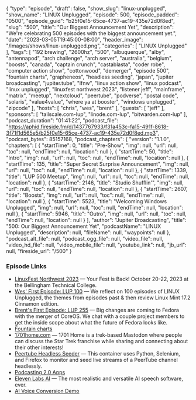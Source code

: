 {
  "type": "episode",
  "draft": false,
  "show_slug": "linux-unplugged",
  "show_name": "LINUX Unplugged",
  "episode": 500,
  "episode_padded": "0500",
  "episode_guid": "b25f0e15-65ce-4737-ac19-435e72d0f8ed",
  "slug": "500",
  "title": "Our Biggest Announcement Yet",
  "description": "We're celebrating 500 episodes with the biggest announcement yet.",
  "date": "2023-03-05T19:45:00-08:00",
  "header_image": "/images/shows/linux-unplugged.png",
  "categories": [
    "LINUX Unplugged"
  ],
  "tags": [
    "192 brewing",
    "2600hz",
    "500",
    "albuquerque",
    "alby",
    "antennapod",
    "arch challenge",
    "arch server",
    "australia",
    "belgium",
    "boosts",
    "canada",
    "captain crunch",
    "castablasta",
    "coder robe",
    "computer action show",
    "cottonwood",
    "demerger",
    "episode 500",
    "fountain charts",
    "grapheneos",
    "headless seeding",
    "japan",
    "jupiter broadcasting",
    "jupiter.tube",
    "lfnw",
    "linux action show",
    "linux podcast",
    "linux unplugged",
    "linuxfest northwest 2023",
    "listener jeff",
    "mainframe",
    "matrix",
    "meetup",
    "nextcloud",
    "peertube",
    "podverse",
    "postal code",
    "solaris",
    "value4value",
    "where ya at booster",
    "windows unplugged",
    "zipcode"
  ],
  "hosts": [
    "chris",
    "wes",
    "brent"
  ],
  "guests": [
    "jeff"
  ],
  "sponsors": [
    "tailscale.com-lup",
    "linode.com-lup",
    "bitwarden.com-lup"
  ],
  "podcast_duration": "01:41:22",
  "podcast_file": "https://aphid.fireside.fm/d/1437767933/f31a453c-fa15-491f-8618-3f71f1d565e5/b25f0e15-65ce-4737-ac19-435e72d0f8ed.mp3",
  "podcast_bytes": 85157168,
  "podcast_chapters": {
    "version": "1.1.0",
    "chapters": [
      {
        "startTime": 0,
        "title": "Pre-Show",
        "img": null,
        "url": null,
        "toc": null,
        "endTime": null,
        "location": null
      },
      {
        "startTime": 50,
        "title": "Intro",
        "img": null,
        "url": null,
        "toc": null,
        "endTime": null,
        "location": null
      },
      {
        "startTime": 135,
        "title": "Super Secret Surprise Announcement",
        "img": null,
        "url": null,
        "toc": null,
        "endTime": null,
        "location": null
      },
      {
        "startTime": 1339,
        "title": "LUP 500 Meetup",
        "img": null,
        "url": null,
        "toc": null,
        "endTime": null,
        "location": null
      },
      {
        "startTime": 2146,
        "title": "Studio Shufflin'",
        "img": null,
        "url": null,
        "toc": null,
        "endTime": null,
        "location": null
      },
      {
        "startTime": 2607,
        "title": "Boosts",
        "img": null,
        "url": null,
        "toc": null,
        "endTime": null,
        "location": null
      },
      {
        "startTime": 5523,
        "title": "Welcoming Windows Unplugged",
        "img": null,
        "url": null,
        "toc": null,
        "endTime": null,
        "location": null
      },
      {
        "startTime": 5946,
        "title": "Outro",
        "img": null,
        "url": null,
        "toc": null,
        "endTime": null,
        "location": null
      }
    ],
    "author": "Jupiter Broadcasting",
    "title": "500: Our Biggest Announcement Yet",
    "podcastName": "LINUX Unplugged",
    "description": null,
    "fileName": null,
    "waypoints": null
  },
  "podcast_alt_file": null,
  "podcast_ogg_file": null,
  "video_file": null,
  "video_hd_file": null,
  "video_mobile_file": null,
  "youtube_link": null,
  "jb_url": null,
  "fireside_url": "/500"
}


### Episode Links

  * [LinuxFest Northwest 2023](https://2023.lfnw.org/ "LinuxFest Northwest 2023") — Your Fest is Back! October 20-22, 2023 at the Bellingham Technical College.
  * [Wes' First Episode: LUP 100](https://linuxunplugged.com/100 "Wes' First Episode: LUP 100") — We reflect on 100 episodes of LINUX Unplugged, the themes from episodes past & then review Linux Mint 17.2 Cinnamon edition.
  * [Brent's First Episode: LUP 255](https://linuxunplugged.com/255 "Brent's First Episode: LUP 255") — Big changes are coming to Fedora with the merger of CoreOS. We chat with a couple project members to get the inside scope about what the future of Fedora looks like.
  * [Fountain charts](https://fountain.fm/charts "Fountain charts")
  * [1701home.com](http://1701home.com/ "1701home.com") — 1701 Home is a trek-based Mastodon where people can discuss the Star Trek franchise while sharing and connecting about their other interests!
  * [Peertube Headless Seeder](https://github.com/tyrsarm/peertube-headless-seeder "Peertube Headless Seeder") — This container uses Python, Selenium, and Firefox to monitor and seed live streams of a PeerTube channel headlessly.
  * [Podcasting 2.0 Apps](https://podcastindex.org/apps?appTypes=app&elements=Value "Podcasting 2.0 Apps")
  * [Eleven Labs AI](https://beta.elevenlabs.io/ "Eleven Labs AI") — The most realistic and versatile AI speech software, ever.
  * [AI Voice Conversion Demo](https://www.youtube.com/watch?v=17_xLsqny9E "AI Voice Conversion Demo")


